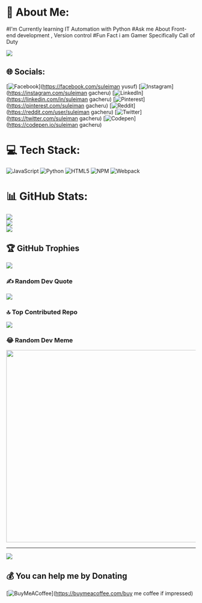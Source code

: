 # 💫 About Me:
#I'm Currently learning IT Automation with Python
#Ask  me About Front-end development , Version  control
#Fun Fact i am Gamer Specifically Call of Duty

<img src="https://cdn.dribbble.com/users/1162077/screenshots/3848914/programmer.gif">

## 🌐 Socials:
[![Facebook](https://img.shields.io/badge/Facebook-%231877F2.svg?logo=Facebook&logoColor=white)](https://facebook.com/suleiman yusuf) [![Instagram](https://img.shields.io/badge/Instagram-%23E4405F.svg?logo=Instagram&logoColor=white)](https://instagram.com/suleiman gacheru) [![LinkedIn](https://img.shields.io/badge/LinkedIn-%230077B5.svg?logo=linkedin&logoColor=white)](https://linkedin.com/in/suleiman gacheru) [![Pinterest](https://img.shields.io/badge/Pinterest-%23E60023.svg?logo=Pinterest&logoColor=white)](https://pinterest.com/suleiman gacheru) [![Reddit](https://img.shields.io/badge/Reddit-%23FF4500.svg?logo=Reddit&logoColor=white)](https://reddit.com/user/suleiman gacheru) [![Twitter](https://img.shields.io/badge/Twitter-%231DA1F2.svg?logo=Twitter&logoColor=white)](https://twitter.com/suleiman gacheru) [![Codepen](https://img.shields.io/badge/Codepen-000000?style=for-the-badge&logo=codepen&logoColor=white)](https://codepen.io/suleiman gacheru) 

# 💻 Tech Stack:
![JavaScript](https://img.shields.io/badge/javascript-%23323330.svg?style=for-the-badge&logo=javascript&logoColor=%23F7DF1E) ![Python](https://img.shields.io/badge/python-3670A0?style=for-the-badge&logo=python&logoColor=ffdd54) ![HTML5](https://img.shields.io/badge/html5-%23E34F26.svg?style=for-the-badge&logo=html5&logoColor=white) ![NPM](https://img.shields.io/badge/NPM-%23000000.svg?style=for-the-badge&logo=npm&logoColor=white) ![Webpack](https://img.shields.io/badge/webpack-%238DD6F9.svg?style=for-the-badge&logo=webpack&logoColor=black)
# 📊 GitHub Stats:
![](https://github-readme-stats.vercel.app/api?username=hetrox8&theme=radical&hide_border=false&include_all_commits=true&count_private=true)<br/>
![](https://github-readme-streak-stats.herokuapp.com/?user=hetrox8&theme=radical&hide_border=false)<br/>
![](https://github-readme-stats.vercel.app/api/top-langs/?username=hetrox8&theme=radical&hide_border=false&include_all_commits=true&count_private=true&layout=compact)

## 🏆 GitHub Trophies
![](https://github-profile-trophy.vercel.app/?username=hetrox8&theme=radical&no-frame=false&no-bg=false&margin-w=4)

### ✍️ Random Dev Quote
![](https://quotes-github-readme.vercel.app/api?type=horizontal&theme=radical)

### 🔝 Top Contributed Repo
![](https://github-contributor-stats.vercel.app/api?username=hetrox8&limit=5&theme=dracula&combine_all_yearly_contributions=true)

### 😂 Random Dev Meme
<img src="https://rm.up.railway.app/" width="512px"/>

---
[![](https://visitcount.itsvg.in/api?id=hetrox8&icon=5&color=5)](https://visitcount.itsvg.in)

  ## 💰 You can help me by Donating
  [![BuyMeACoffee](https://img.shields.io/badge/Buy%20Me%20a%20Coffee-ffdd00?style=for-the-badge&logo=buy-me-a-coffee&logoColor=black)](https://buymeacoffee.com/buy me coffee if impressed) 

  
<!-- Proudly created with GPRM ( https://gprm.itsvg.in ) -->
